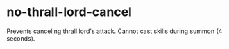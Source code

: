 # no-thrall-lord-cancel
Prevents canceling thrall lord's attack. Cannot cast skills during summon (4 seconds).